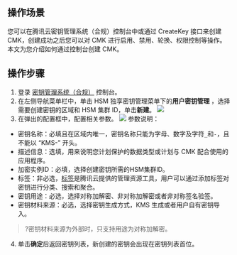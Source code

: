 ## 操作场景
您可以在腾讯云密钥管理系统（合规）控制台中或通过 CreateKey 接口来创建 CMK，创建成功之后您可以对 CMK 进行启用、禁用、轮换、权限控制等操作。本文为您介绍如何通过控制台创建 CMK。


## 操作步骤
1. 登录 [密钥管理系统（合规）](https://console.cloud.tencent.com/kms2) 控制台。
2.  在左侧导航菜单栏中，单击 HSM 独享密钥管理菜单下的**用户密钥管理** ，选择需要创建密钥的区域和 HSM 集群 ID，单击**新建**。
![](https://qcloudimg.tencent-cloud.cn/raw/c6af8016a3daa928cafb01b50cdbcfe1.png)
3. 在弹出的配置框中，配置相关参数。
![](https://qcloudimg.tencent-cloud.cn/raw/7f66a14f881312e0384e07412783906b.png)
参数说明：
 - 密钥名称：必填且在区域内唯一，密钥名称只能为字母、数字及字符`_`和`-`，且不能以 “KMS-” 开头。
 - 描述信息：选填，用来说明您计划保护的数据类型或计划与 CMK 配合使用的应用程序。
 - 加密实例ID：必填，选择创建密钥所需的HSM集群ID。
 - 标签：非必选，[标签](https://cloud.tencent.com/document/product/651/13334)是腾讯云提供的管理资源工具，用户可以通过添加标签对密钥进行分类、搜索和聚合。
 - 密钥用途：必选，选择对称加解密、非对称加解密或者非对称签名验签。
  - 密钥材料来源：必选，选择密钥生成方式，KMS 生成或者用户自有密钥导入。
>?密钥材料来源为外部时，只支持用途为对称加解密。
>
4. 单击**确定**后返回密钥列表，新创建的密钥会出现在密钥列表首位。




